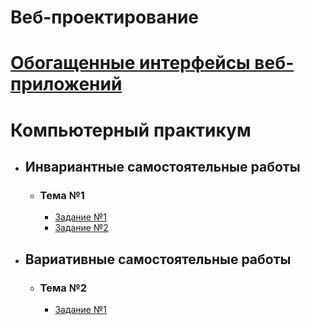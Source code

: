 # Веб-проектирование
# [Обогащенные интерфейсы веб-приложений](https://shekhovtcovae.github.io/web-portfolio/web2)
# Компьютерный практикум

- ## Инвариантные самостоятельные работы
    - ### Тема №1
        - [Задание №1](https://github.com/ShekhovtcovaE/web-portfolio/blob/master/CP/isr/cmjs.md)
        - [Задание №2](https://github.com/ShekhovtcovaE/web-portfolio/blob/master/CP/isr/bind.md)
        
- ## Вариативные самостоятельные работы
    - ### Тема №2
        - [Задание №1](https://github.com/ShekhovtcovaE/web-portfolio/blob/master/CP/vsr/wbpck.md)
